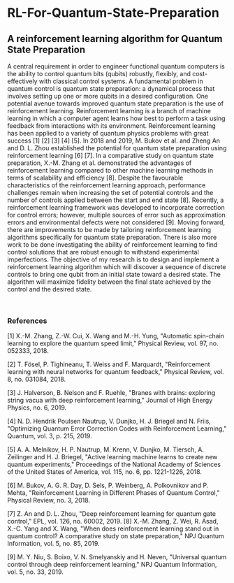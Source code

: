 # RL-For-Quantum-State-Preparation
## A reinforcement learning algorithm for Quantum State Preparation

A central requirement in order to engineer functional quantum computers is the ability to control quantum bits (qubits) robustly, flexibly, and cost-effectively with classical control systems. A fundamental problem in quantum control is quantum state preparation: a dynamical process that involves setting up one or more qubits in a desired configuration. One potential avenue towards improved quantum state preparation is the use of reinforcement learning. Reinforcement learning is a branch of machine learning in which a computer agent learns how best to perform a task using feedback from interactions with its environment. Reinforcement learning has been applied to a variety of quantum physics problems with great success [1] [2] [3] [4] [5]. In 2018 and 2019, M. Bukov et al. and Zheng An and D. L. Zhou established the potential for quantum state preparation using reinforcement learning [6] [7]. In a comparative study on quantum state preparation, X.-M. Zhang et al. demonstrated the advantages of reinforcement learning compared to other machine learning methods in terms of scalability and efficiency [8]. Despite the favourable characteristics of the reinforcement learning approach, performance challenges remain when increasing the set of potential controls and the number of controls applied between the start and end state [8]. Recently, a reinforcement learning framework was developed to incorporate correction for control errors; however, multiple sources of error such as approximation errors and environmental defects were not considered [9]. Moving forward, there are improvements to be made by tailoring reinforcement learning algorithms specifically for quantum state preparation. There is also more work to be done investigating the ability of reinforcement learning to find control solutions that are robust enough to withstand experimental imperfections. The objective of my research is to design and implement a reinforcement learning algorithm which will discover a sequence of discrete controls to bring one qubit from an initial state toward a desired state. The algorithm will maximize fidelity between the final state achieved by the control and the desired state. 

 
### References

[1] 	X.-M. Zhang, Z.-W. Cui, X. Wang and M.-H. Yung, "Automatic spin-chain learning to explore the quantum speed limit," Physical Review, vol. 97, no. 052333, 2018.

[2] 	T. Fösel, P. Tighineanu, T. Weiss and F. Marquardt, "Reinforcement learning with neural networks for quantum feedback," Physical Review, vol. 8, no. 031084, 2018. 

[3] 	J. Halverson, B. Nelson and F. Ruehle, "Branes with brains: exploring string vacua with deep reinforcement learning," Journal of High Energy Physics, no. 6, 2019. 

[4] 	N. D. Hendrik Poulsen Nautrup, V. Dunjko, H. J. 
Briegel and N. Friis, "Optimizing Quantum Error Correction Codes with Reinforcement Learning," Quantum, vol. 3, p. 215, 2019. 

[5] 	A. A. Melnikov, H. P. Nautrup, M. Krenn, V. Dunjko, M. Tiersch, A. Zeilinger and H. J. Briegel, "Active learning machine learns to create new quantum experiments," Proceedings of the National Academy of Sciences of the United States of America, vol. 115, no. 6, pp. 1221-1226, 2018. 

[6] 	M. Bukov, A. G. R. Day, D. Sels, P. Weinberg, A. Polkovnikov and P. Mehta, "Reinforcement Learning in Different Phases of Quantum Control," Physical Review, no. 3, 2018. 

[7] 	Z. An and D. L. Zhou, "Deep reinforcement learning for quantum gate control," EPL, vol. 126, no. 60002, 2019. 
[8] 	X.-M. Zhang, Z. Wei, R. Asad, X.-C. Yang and X. Wang, "When does reinforcement learning stand out in quantum control? A comparative study on state preparation," NPJ Quantum Information, vol. 5, no. 85, 2019. 

[9] 	M. Y. Niu, S. Boixo, V. N. Smelyanskiy and H. Neven, "Universal quantum control through deep reinforcement learning," NPJ Quantum Information, vol. 5, no. 33, 2019. 


